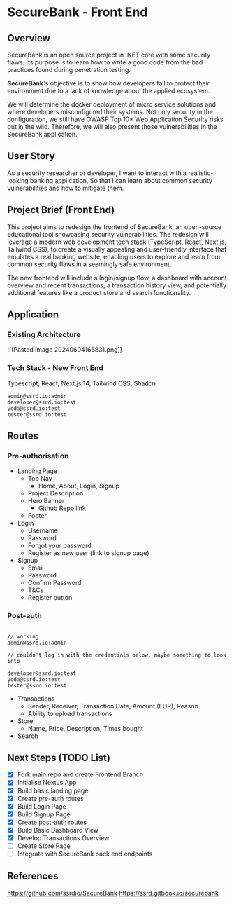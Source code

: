 # SecureBank - Front End 

## Overview
SecureBank is an open source project in .NET core with some security flaws. Its purpose is to learn how to write a good code from the bad practices found during penetration testing.

**SecureBank**'s objective is to show how developers fail to protect their environment due to a lack of knowledge about the applied ecosystem. 

We will determine the docker deployment of micro service solutions and where developers misconfigured their systems. Not only security in the configuration, we still have OWASP Top 10* Web Application Security risks out in the wild. Therefore, we will also present those vulnerabilities in the SecureBank application.

## User Story 

As a security researcher or developer, I want to interact with a realistic-looking banking application, So that I can learn about common security vulnerabilities and how to mitigate them.


## Project Brief (Front End)

This project aims to redesign the frontend of SecureBank, an open-source educational tool showcasing security vulnerabilities. The redesign will leverage a modern web  development tech stack (TypeScript, React, Next.js, Tailwind CSS), to create a visually appealing and user-friendly interface that emulates a real banking website, enabling users to explore and learn from common security flaws in a seemingly safe environment. 

The new frontend will include a login/signup flow, a dashboard with account overview and recent transactions, a transaction history view, and potentially additional features like a product store and search functionality.

## Application

### Existing Architecture 
![[Pasted image 20240604165831.png]]


### Tech Stack - New Front End 

Typescript, React, Next.js 14, Tailwind CSS, Shadcn 


```
admin@ssrd.io:admin
developer@ssrd.io:test
yoda@ssrd.io:test
tester@ssrd.io:test
```


## Routes 

### Pre-authorisation 
- Landing Page
	- Top Nav 
		- Home, About, Login, Signup 
	- Project Description 
	- Hero Banner 
		- Github Repo link 
	- Footer 
- Login
	- Username 
	- Password 
	- Forgot your password 
	- Register as new user (link to signup page)
- Signup 
	- Email 
	- Password
	- Confirm Password
	- T&Cs 
	- Register button 
### Post-auth 

``` 

// working 
admin@ssrd.io:admin

// couldn't log in with the credentials below, maybe something to look into 

developer@ssrd.io:test
yoda@ssrd.io:test
tester@ssrd.io:test
```

* Transactions
	* Sender, Receiver, Transaction Date, Amount (EUR), Reason
	* Ability to upload transactions 
* Store
	* Name, Price, Description, Times bought
* Search 

## Next Steps (TODO List)

- [x] Fork main repo and create Frontend Branch
- [x] Initialise NextJs App
- [x] Build basic landing page 
- [x] Create pre-auth routes 
- [x] Build Login Page
- [x] Build Signup Page
- [x] Create post-auth routes 
- [x] Build Basic Dashboard View
- [x] Develop Transactions Overview
- [ ] Create Store Page
- [ ] Integrate with SecureBank back end endpoints 

## References

https://github.com/ssrdio/SecureBank
https://ssrd.gitbook.io/securebank


